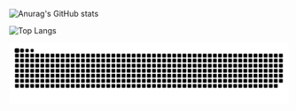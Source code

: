 

![Anurag's GitHub stats](https://github-readme-stats.vercel.app/api?username=Cornsigliere&show_icons=true&theme=transparent)



![Top Langs](https://github-readme-stats.vercel.app/api/top-langs/?username=Cornsigliere&layout=compact&theme=transparent)


![snake gif](https://github.com/Cornsigliere/Cornsigliere/blob/output/github-contribution-grid-snake-dark.svg?palette=github-dark)
